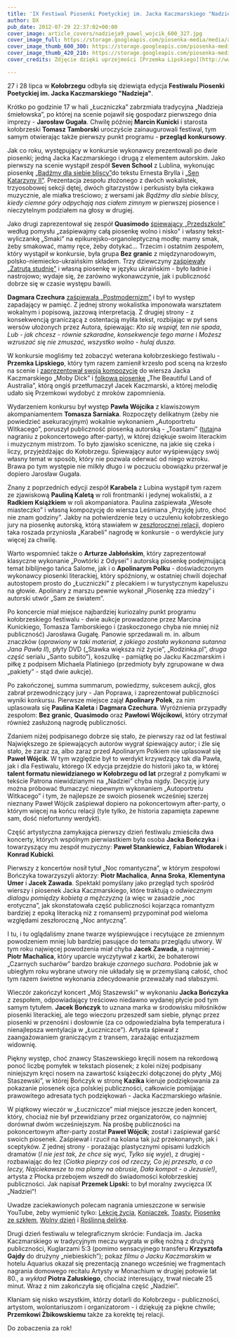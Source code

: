 ```yaml
---
title: 'IX Festiwal Piosenki Poetyckiej im. Jacka Kaczmarskiego "Nadzieja"'
author: DX
pub_date: 2012-07-29 22:37:02+00:00
cover_image: article_covers/nadzieja9_pawel_wojcik_600_327.jpg
cover_image_full: https://storage.googleapis.com/piosenka-media/media/article_covers/nadzieja9_pawel_wojcik_600_327.jpg
cover_image_thumb_600_300: https://storage.googleapis.com/piosenka-media/media/article_covers/nadzieja9_pawel_wojcik_600_327.jpg.600x300_q85_crop_upscale.jpg
cover_image_thumb_420_210: https://storage.googleapis.com/piosenka-media/media/article_covers/nadzieja9_pawel_wojcik_600_327.jpg.420x210_q85_crop_upscale.jpg
cover_credits: Zdjęcie dzięki uprzejmości [Przemka Lipskiego](http://www.przemeklipski.com/).

---
```


27 i 28 lipca w **Kołobrzegu** odbyła się dziewiąta edycja **Festiwalu Piosenki Poetyckiej im. Jacka Kaczmarskiego "Nadzieja"**.



Krótko po godzinie 17 w hali „Łuczniczka” zabrzmiała tradycyjna „Nadzieja śmiełowska”, po której na scenie pojawił się gospodarz pierwszego dnia imprezy \- **Jarosław Gugała**. Chwilę później **Marcin Kunicki** i starosta kołobrzeski **Tomasz Tamborski** uroczyście zainaugurowali festiwal, tym samym otwierając także pierwszy punkt programu \- **przegląd konkursowy**.

Jak co roku, występujący w konkursie wykonawcy prezentowali po dwie piosenki; jedną Jacka Kaczmarskiego i drugą z elementem autorskim. Jako pierwszy na scenie wystąpił zespół **Seven School** z Lublina, wykonując piosenkę [„Bądźmy dla siebie bliscy”](http://www.youtube.com/watch?v=lHObw8gas7w&amp;t=30s)do tekstu Ernesta Brylla i [„Sen Katarzyny II”](http://www.youtube.com/watch?v=lHObw8gas7w&amp;t=2m13s). Prezentacja zespołu złożonego z dwóch wokalistek, trzyosobowej sekcji dętej, dwóch gitarzystów i perkusisty była ciekawa muzycznie, ale miałka treściowo; z wersami jak _Bądźmy dla siebie bliscy, kiedy ciemne góry odpychają nas ciałem zimnym_ w pierwszej piosence i nieczytelnym podziałem na głosy w drugiej.

Jako drugi zaprezentował się zespół **Quasimodo** [śpiewający „Przedszkole”](http://www.youtube.com/watch?v=lHObw8gas7w&amp;t=3m57s) według pomysłu „zaśpiewajmy całą piosenkę wolno i nisko" i własny tekst\-wyliczankę „Smaki” na epikurejsko\-organoleptyczną modłę: mamy smak, żeby smakować, mamy ręce, żeby dotykać... Trzecim i ostatnim zespołem, który wystąpił w konkursie, była grupa **Bez granic** z międzynarodowym, polsko\-niemiecko\-ukraińskim składem. Trzy dziewczyny [zaśpiewały „Zatrutą studnię”](http://www.youtube.com/watch?v=lHObw8gas7w&amp;t=9m20s) i własną piosenkę w języku ukraińskim \- było ładnie i nastrojowo; wydaje się, że zarówno wykonawczynie, jak i publiczność dobrze się w czasie występu bawili.

**Dagmara Czechura** [zaśpiewała „Postmodernizm”](http://www.youtube.com/watch?v=lHObw8gas7w&amp;t=18m23s) i był to występ zapadający w pamięć. Z jednej strony wokalistka imponowała warsztatem wokalnym i popisową, jazzową interpretacją. Z drugiej strony \- z konsekwencją graniczącą z ostentacją myliła tekst, rozbijając w pył sens wersów ułożonych przez Autora, śpiewając: _Kto się wspiął, ten nie spada_, _Lub \- jak chcesz \- równie szkaradne, konsekwencje tego marne_ i _Możesz wzruszać się nie zmuszać, wszystko wolno \- hulaj dusza_.

W konkursie mogliśmy też zobaczyć weterana kołobrzeskiego festiwalu \- **Przemka Lipskiego**, który tym razem zamienił krzesło pod sceną na krzesło na scenie i [zaprezentował swoją kompozycję](http://www.youtube.com/watch?v=lHObw8gas7w&amp;t=13m46s) do wiersza Jacka Kaczmarskiego „Moby Dick” i [folkową piosenkę](http://www.youtube.com/watch?v=7nhW2mKl1U4) „The Beautiful Land of Australia”, którą ongiś przetłumaczył Jacek Kaczmarski, a której melodię udało się Przemkowi wydobyć z mroków zapomnienia.

Wydarzeniem konkursu był występ **Pawła Wójcika** z klawiszowym akompaniamentem **Tomasza Sarniaka**. Rozpoczęty delikatnym \(żeby nie powiedzieć asekuracyjnym\) wokalnie wykonaniem „Autoportretu Witkacego”, poruszył publiczność piosenką autorską \- „Toastami” \([tutaj](http://www.youtube.com/watch?v=qUxNofqYI)na nagraniu z pokoncertowego after\-party\), w której dziękuje swoim literackim i muzycznym mistrzom. To było zjawisko sceniczne, na jakie się czeka i liczy, przyjeżdżając do Kołobrzegu. Śpiewający autor wyśpiewujący swój własny temat w sposób, który nie pozwala oderwać od niego wzroku. Brawa po tym występie nie milkły długo i w poczuciu obowiązku przerwał je dopiero Jarosław Gugała.

Znany z poprzednich edycji zespół **Karabela** z Lubina wystąpił tym razem ze zjawiskową **Pauliną Kaletą** w roli frontmanki i jedynej wokalistki, a z **Radkiem Książkiem** w roli akompaniatora. Paulina zaśpiewała „Wesołe miasteczko” i własną kompozycję do wiersza Leśmiana „Przyjdę jutro, choć nie znam godziny”. Jakby na potwierdzenie tezy o uczuleniu kołobrzeskiego jury na piosenkę autorską, którą stawiałem w [zeszłorocznej relacji](http://www.piosenkaztekstem.pl/blog/2011/08/01/viii\-festiwal\-piosenki\-poetyckiej\-im\-jacka\-kaczmarskiego/), dopiero taka roszada przyniosła „Karabeli” nagrodę w konkursie \- o werdykcie jury więcej za chwilę.

Warto wspomnieć także o **Arturze Jabłońskim**, który zaprezentował klasyczne wykonanie „Powtórki z Odysei” i autorską piosenkę podejmującą temat biblijnego tańca Salome, jak i o **Apolinarym Polku** \- doświadczonym wykonawcy piosenki literackiej, który spóźniony, w ostatniej chwili dojechał autostopem prosto do „Łuczniczki” z plecakiem i w turystycznym kapeluszu na głowie. Apolinary z marszu pewnie wykonał „Piosenkę zza miedzy” i autorski utwór „Sam ze światem”.

Po koncercie miał miejsce najbardziej kuriozalny punkt programu kołobrzeskiego festiwalu \- dwie aukcje prowadzone przez Marcina Kunickiego, Tomasza Tamborskiego i \(zaskoczonego chyba nie mniej niż publiczność\) Jarosława Gugałę. Panowie sprzedawali m. in. album znaczków \(_oprawiony w taki materiał, z jakiego została wykonana sutanna Jana Pawła II_\), płyty DVD \(„Stawka większa niż życie”, „Rodzinka.pl”, _druga część_ serialu „Santo subito”\), koszulkę \- pamiątkę po Jacku Kaczmarskim i piłkę z podpisem Michaela Platiniego \(przedmioty były zgrupowane w dwa „pakiety” \- stąd dwie aukcje\).

Po zakończonej, summa summarum, powiedzmy, sukcesem aukcji, głos zabrał przewodniczący jury \- Jan Poprawa, i zaprezentował publiczności wyniki konkursu. Pierwsze miejsce zajął **Apolinary Polek**, za nim uplasowała się **Paulina Kaleta** i **Dagmara Czechura**. Wyróżnienia przypadły zespołom: **Bez granic**, **Quasimodo** oraz **Pawłowi Wójcikowi**, który otrzymał również zasłużoną nagrodę publiczności.

Zdaniem niżej podpisanego dobrze się stało, że pierwszy raz od lat festiwal Największego ze śpiewających autorów wygrał śpiewający autor; i źle się stało, że zaraz za, albo zaraz przed Apolinarym Polkiem nie uplasował się **Paweł Wójcik**. W tym względzie był to werdykt krzywdzący tak dla Pawła, jak i dla Festiwalu, którego IX edycja przejdzie do historii jako ta, w której **talent formatu niewidzianego w Kołobrzegu od lat** przegrał z pomyłkami w tekście Patrona niewidzianymi na „Nadziei” chyba nigdy. Decyzję jury można próbować tłumaczyć niepewnym wykonaniem „Autoportretu Witkacego” i tym, że najlepsze ze swoich piosenek wcześniej szerzej nieznany Paweł Wójcik zaśpiewał dopiero na pokoncertowym after\-party, o którym więcej na końcu relacji \(tyle tylko, że historia zapamięta zapewne sam, dość niefortunny werdykt\).

Część artystyczna zamykająca pierwszy dzień festiwalu zmieściła dwa koncerty, których wspólnym pierwiastkiem była osoba **Jacka Bończyka** i towarzyszący mu zespół muzyczny: **Paweł Stankiewicz**, **Fabian Włodarek** i **Konrad Kubicki**.

Pierwszy z koncertów nosił tytuł „Noc romantyczna”, w którym zespołowi Bończyka towarzyszyli aktorzy: **Piotr Machalica**, **Anna Sroka**, **Klementyna Umer** i **Jacek Zawada**. Spektakl pomyślany jako przegląd tych spośród wierszy i piosenek Jacka Kaczmarskiego, które traktują o _odwiecznym dialogu pomiędzy kobietą a mężczyzną_ \(a więc w zasadzie „noc erotyczna”, jak skonstatowała część publiczności kojarząca romantyzm bardziej z epoką literacką niż z romansem\) przypominał pod wieloma względami zeszłoroczną „Noc antyczną”.

I tu, i tu oglądaliśmy znane twarze wyśpiewujące i recytujące ze zmiennym powodzeniem mniej lub bardziej pasujące do tematu przeglądu utwory. W tym roku najwięcej powodzenia miał chyba **Jacek Zawada**, a najmniej \- **Piotr Machalica**, który uparcie wyczytywał z kartki, że bohaterowi „Czarnych sucharów” bardzo brakuje _czarnego suchara_. Podobnie jak w ubiegłym roku wybrane utwory nie układały się w przemyślaną całość, choć tym razem świetne wykonania zdecydowanie przeważały nad słabszymi.

Wieczór zakończył koncert „Mój Staszewski” w wykonaniu **Jacka Bończyka** z zespołem, odpowiadający treściowo niedawno wydanej płycie pod tym samym tytułem. **Jacek Bończyk** to uznana marka w środowisku miłośników piosenki literackiej, ale tego wieczoru przeszedł sam siebie, płynąc przez piosenki w przenośni i dosłownie \(za co odpowiedzialna była temperatura i nienajlepsza wentylacja w „Łuczniczce”\). Artysta śpiewał z zaangażowaniem graniczącym z transem, zarażając entuzjazmem widownię.

Piękny występ, choć znawcy Staszewskiego kręcili nosem na rekordową ponoć liczbę pomyłek w tekstach piosenek; z kolei niżej podpisany niniejszym kręci nosem na zawartość książeczki dołączonej do płyty „Mój Staszewski”, w której Bończyk w stronę **Kazika** kieruje podziękowania za pokazanie piosenek ojca polskiej publiczności, całkowicie pomijając prawowitego adresata tych podziękowań \- Jacka Kaczmarskiego właśnie.

W piątkowy wieczór w „Łuczniczce” miał miejsce jeszcze jeden koncert, który, chociaż nie był przewidziany przez organizatorów, co najmniej dorównał dwóm wcześniejszym. Na prośbę publiczności na pokoncertowym after\-party został **Paweł Wójcik**; został i zaśpiewał garść swoich piosenek. Zaśpiewał i rzucił na kolana tak już przekonanych, jak i sceptyków. Z jednej strony \- porażając plastycznymi opisami ludzkich dramatów \(_I nie jest tak, że chce się wyć, Tylko się wyje_\), z drugiej \- rozbawiając do łez \(_Ciotka pieprzy coś od rzeczy, Co jej przeszło, a co leczy, Najciekawsze to ma plamy na obrusie, Dała kompot \- o Jezusie!\)_, artysta z Płocka przebojem wszedł do świadomości kołobrzeskiej publiczności. Jak napisał **Przemek Lipski:** to był moralny zwycięzca IX „Nadziei”!

Uwadze zaciekawionych polecam nagrania umieszczone w serwisie YouTube, żeby wymienić tylko: [Lekcję życia](http://www.youtube.com/watch?v=UckrQD3r\-TE), [Koniaczek](http://www.youtube.com/watch?v=A\-iB9QnbfCQ), [Toasty](http://www.youtube.com/watch?v=qUxNofqYI), [Piosenkę ze szkłem](https://www.youtube.com/watch?v=s22UKVmsRkQ), [Wolny dzień](https://www.youtube.com/watch?v=rrfTD\-S1M5c) i [Roślinną delirkę](https://www.youtube.com/watch?v=MY\-eG9ClXEI).

Drugi dzień festiwalu w telegraficznym skrócie: Fundacja im. Jacka Kaczmarskiego w tradycyjnym meczu wygrała w piłkę nożną z drużyną publiczności, Kuglarzami 5:3 \(pomimo sensacyjnego transferu **Krzysztofa Gajdy** do drużyny „niebieskich”\); pokaz _filmu o Jacku Kaczmarskim_ w hotelu Aquarius okazał się prezentacją znanego wcześniej we fragmentach nagrania domowego recitalu Artysty w Monachium w drugiej połowie lat 80., a _wykład_ **Piotra Załuskiego**, chociaż interesujący, trwał niecałe 25 minut. Wraz z nim zakończyła się oficjalna część „Nadziei”.

Kłaniam się nisko wszystkim, którzy dotarli do Kołobrzegu \- publiczności, artystom, wolontariuszom i organizatorom \- i dziękuję za piękne chwile; **Przemkowi Żbikowskiemu** także za korektę tej relacji.

Do zobaczenia za rok!

